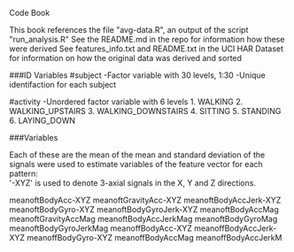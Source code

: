 Code Book

This book references the file "avg-data.R", an output of the script "run_analysis.R"
See the README.md in the repo for information how these were derived
See features_info.txt and README.txt in the UCI HAR Dataset for information on
how the original data was derived and sorted

###ID Variables
#subject
	-Factor variable with 30 levels, 1:30
	-Unique identifaction for each subject

#activity
-Unordered factor variable with 6 levels
	1. WALKING
	2. WALKING_UPSTAIRS
	3. WALKING_DOWNSTAIRS
	4. SITTING
	5. STANDING
	6. LAYING_DOWN
	
###Variables

Each of these are the mean of the mean and standard deviation of the
signals were used to estimate variables of the feature vector for each pattern:  
'-XYZ' is used to denote 3-axial signals in the X, Y and Z directions.

meanoftBodyAcc-XYZ
meanoftGravityAcc-XYZ
meanoftBodyAccJerk-XYZ
meanoftBodyGyro-XYZ
meanoftBodyGyroJerk-XYZ
meanoftBodyAccMag
meanoftGravityAccMag
meanoftBodyAccJerkMag
meanoftBodyGyroMag
meanoftBodyGyroJerkMag
meanoffBodyAcc-XYZ
meanoffBodyAccJerk-XYZ
meanoffBodyGyro-XYZ
meanoffBodyAccMag
meanoffBodyAccJerkM